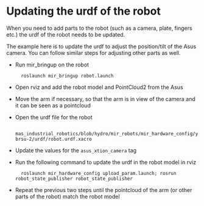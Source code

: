 Updating the urdf of the robot
=============================

When you need to add parts to the robot (such as a camera, plate, fingers etc.) the urdf of the robot needs to be updated.

The example here is to update the urdf to adjust the position/tilt of the Asus camera. You can follow similar steps for adjusting other parts as well.

* Run mir_bringup on the robot

		roslaunch mir_bringup robot.launch
* Open rviz and add the robot model and PointCloud2 from the Asus
* Move the arm if necessary, so that the arm is in view of the camera and it can be seen as a pointcloud
* Open the urdf file for the robot

		 mas_industrial_robotics/blob/hydro/mir_robots/mir_hardware_config/youbot-brsu-2/urdf/robot.urdf.xacro
* Update the values for the `asus_xtion_camera` tag
* Run the following command to update the urdf in the robot model in rviz

		roslaunch mir_hardware_config upload_param.launch; rosrun robot_state_publisher robot_state_publisher
* Repeat the previous two steps until the pointcloud of the arm (or other parts of the robot) match the robot model
